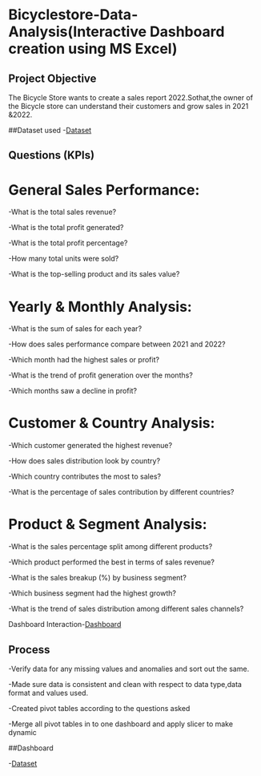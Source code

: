 # Bicyclestore-Data-Analysis(Interactive Dashboard creation using MS Excel)
## Project Objective
The Bicycle Store wants to create a sales report 2022.Sothat,the owner of the Bicycle store can understand their customers and grow sales in 2021 &2022.

##Dataset used
-<a href="https://github.com/Bhargavisri-pusala/Data-Analysis-Dashboard/blob/main/Sales%20Dataset-1.xlsx">Dataset</a>

## Questions (KPIs)

# General Sales Performance:

-What is the total sales revenue?

-What is the total profit generated?

-What is the total profit percentage?

-How many total units were sold?

-What is the top-selling product and its sales value? 

# Yearly & Monthly Analysis:

-What is the sum of sales for each year?

-How does sales performance compare between 2021 and 2022?

-Which month had the highest sales or profit?

-What is the trend of profit generation over the months?

-Which months saw a decline in profit?

# Customer & Country Analysis:

-Which customer generated the highest revenue?

-How does sales distribution look by country?

-Which country contributes the most to sales?

-What is the percentage of sales contribution by different countries?

# Product & Segment Analysis:

-What is the sales percentage split among different products?

-Which product performed the best in terms of sales revenue?

-What is the sales breakup (%) by business segment?

-Which business segment had the highest growth?

-What is the trend of sales distribution among different sales channels?

Dashboard Interaction-<a href="https://github.com/Bhargavisri-pusala/Data-Analysis-Dashboard/blob/main/Sales%20Data_Dashboard%20-%20ammu.xlsx">Dashboard</a>

## Process

-Verify data for any missing values and anomalies and sort out the same.

-Made sure data is consistent and clean with respect to data type,data format and values used.

-Created pivot tables according to the questions asked

-Merge all pivot tables in to one dashboard and apply slicer to make dynamic

##Dashboard

-<a href="https://github.com/Bhargavisri-pusala/Data-Analysis-Dashboard/blob/main/Dashboard-P.png">Dataset</a>






 
